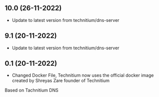 
## 10.0 (26-11-2022)
- Update to latest version from technitium/dns-server

## 9.1 (20-11-2022)
- Update to latest version from technitium/dns-server

## 0.1 (20-11-2022)
- Changed Docker File, Technitium now uses the official docker image created by Shreyas Zare founder of Technitium


Based on Tachnitium DNS

